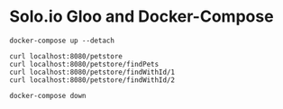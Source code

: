 # Solo.io Gloo and Docker-Compose

```shell
docker-compose up --detach

curl localhost:8080/petstore
curl localhost:8080/petstore/findPets
curl localhost:8080/petstore/findWithId/1
curl localhost:8080/petstore/findWithId/2

docker-compose down
```
